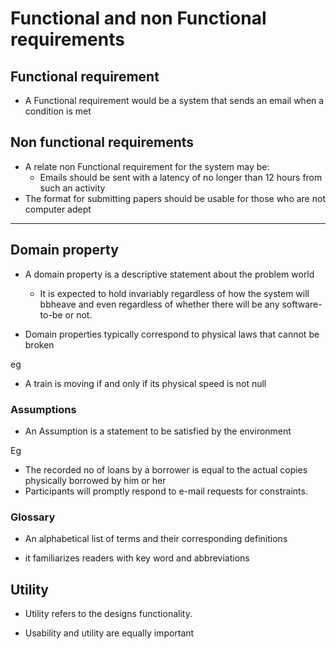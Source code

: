 # Functional and non Functional requirements


## Functional requirement

- A Functional requirement would be a system that sends an email when a condition is met

## Non functional requirements

- A relate non Functional requirement for the system may be:
  - Emails should be sent with a latency of no longer than 12 hours from such an activity 
- The format for submitting papers should be usable for those who are not computer adept

----------

## Domain property

- A domain property is a descriptive statement about the problem world
  - It is expected to hold invariably regardless of how the system will bbheave and even
  regardless of whether there will be any software-to-be or not.

- Domain properties typically correspond to physical laws that cannot be broken

eg
 - A train is moving if and only if its physical speed is not null

### Assumptions 
- An Assumption is a statement to be satisfied by the environment

Eg
- The recorded no of loans by a borrower is equal to the actual copies physically borrowed by him or her
- Participants will promptly respond to e-mail requests for constraints.

### Glossary

- An alphabetical list of terms and their corresponding definitions

- it familiarizes readers with key word and abbreviations

## Utility

- Utility refers to the designs functionality.

- Usability and utility are equally important  
